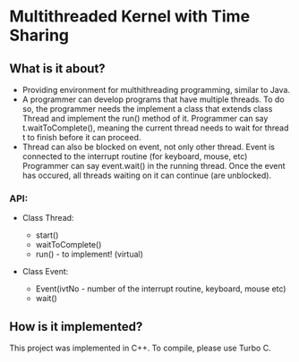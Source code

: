 # Multithreaded Kernel with Time Sharing

## What is it about? ##

- Providing environment for multhithreading programming, similar to Java.
- A programmer can develop programs that have multiple threads.
To do so, the programmer needs the implement a class that extends class Thread and implement the run() method of it.
Programmer can say t.waitToComplete(), meaning the current thread needs to wait for thread t to finish before it can proceed.
- Thread can also be blocked on event, not only other thread.
Event is connected to the interrupt routine (for keyboard, mouse, etc)
Programmer can say event.wait() in the running thread.
Once the event has occured, all threads waiting on it can continue (are unblocked).

### API: 
- Class Thread: 
  - start() 
  - waitToComplete()
  - run() - to implement! (virtual)

- Class Event: 
  - Event(ivtNo - number of the interrupt routine, keyboard, mouse etc)
  - wait()

## How is it implemented? ##
This project was implemented in C++. To compile, please use Turbo C.

